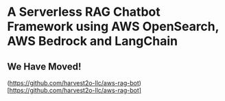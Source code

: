 # A Serverless RAG Chatbot Framework using AWS OpenSearch, AWS Bedrock and LangChain
## We Have Moved!
(https://github.com/harvest2o-llc/aws-rag-bot)[https://github.com/harvest2o-llc/aws-rag-bot]
